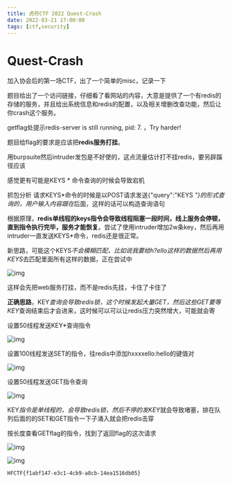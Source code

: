 ```yaml
---
title: 虎符CTF 2022 Quest-Crash
date: 2022-03-21 17:00:00
tags: [ctf,security]
---
```


# Quest-Crash

加入协会后的第一场CTF，出了一个简单的misc，记录一下

题目给出了一个访问链接，仔细看了看网站的内容，大意是提供了一个有redis的存储的服务，并且给出系统信息和redis的配置，以及相关增删改查功能，然后让你crash这个服务。

getflag处提示redis-server is still running, pid: 7. ，Try harder!

题目给flag的要求是应该把**redis服务打挂**。

用burpsuite然后intruder发包是不好使的，这点流量估计打不挂redis，要另辟蹊径应该

感觉更有可能是KEYS * 命令查询的时候会导致宕机

抓包分析 请求KEYS*命令的时候是以POST请求发送{"query":"KEYS *"}的形式查询的，用户输入内容跟在*后面，这样的话可以构造查询语句

根据原理，**redis单线程的keys指令会导致线程阻塞一段时间，线上服务会停顿，直到指令执行完毕，服务才能恢复**。尝试了使用intruder增加2w条key，然后再用intruder一直发送KEYS*命令，redis还是很正常。

新思路，可能这个KEYS*不会模糊匹配，比如说我要给h?ello这样的数据然后再用KEYS*去匹配里面所有这样的数据，正在尝试中

![img](https://ek1ng-typora.oss-cn-hangzhou.aliyuncs.com/img/asynccode)

这样会先把web服务打挂，而不是redis先挂，卡住了卡住了

**正确思路**，KEY*查询会导致redis锁，这个时候发起大量GET，然后这些GET要等KEY*查询结束后才会进来，这时候可以可以让redis压力突然增大，可能就会寄

设置50线程发送KEY*查询指令

![img](https://ek1ng-typora.oss-cn-hangzhou.aliyuncs.com/img/asynccode)

设置100线程发送SET的指令，往redis中添加hxxxxello:hello的键值对

![img](https://ek1ng-typora.oss-cn-hangzhou.aliyuncs.com/img/asynccode)

设置50线程发送GET指令查询

![img](https://ek1ng-typora.oss-cn-hangzhou.aliyuncs.com/img/asynccode)

KEY*指令是单线程的，会导致redis锁，然后不停的发KEY*就会导致堵塞，排在队列后面的的SET和GET指令一下子涌入就会把redis击穿

按长度查看GETflag的指令，找到了返回flag的这次请求

![img](https://ek1ng-typora.oss-cn-hangzhou.aliyuncs.com/img/asynccode)

![img](https://ek1ng-typora.oss-cn-hangzhou.aliyuncs.com/img/asynccode)

```
HFCTF{f1abf147-e3c1-4cb9-a8cb-14ea1516db05}
```